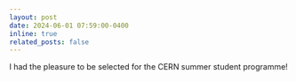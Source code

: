 ```yaml
---
layout: post
date: 2024-06-01 07:59:00-0400
inline: true
related_posts: false
---
```


I had the pleasure to be selected for the CERN summer student programme!
